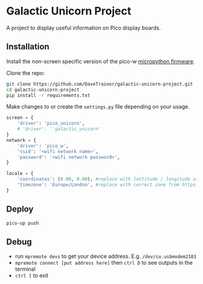 # Galactic Unicorn Project

A project to display useful information on Pico display boards.

## Installation

Install the non-screen specific version of the pico-w [micropython firmware](pimoroni-picow-v1.20.2-micropython.uf2).

Clone the repo:
```bash
git clone https://github.com/DaveTrainor/galactic-unicorn-project.git
cd galactic-unicorn-project
pip install -r requirements.txt
```

Make changes to or create the `settings.py` file depending on your usage.

```python
screen = {
    'driver': 'pico_unicorn',
    # 'driver': ''galactic_unicorn'
}
network = {
    'driver': 'pico_w',
    'ssid': '<wifi network name>',
    'password': '<wifi network password>',
}

locale = {
    'coordinates': (0.00, 0.00), #replace with lattitude / longitude values (Google maps)
    'timezone': 'Europe/London', #replace with correct zone from https://worldtimeapi.org/api/timezone/
}
```

## Deploy

```bash
pico-up push
```
## Debug

* run `mpremote devs` to get your device address. E.g. `/dev/cu.usbmodem2101`
* `mpremote connect [put address here]`  then `ctrl D` to see outputs in the terminal
* `ctrl ]` to exit

